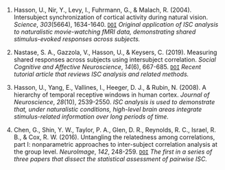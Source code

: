 1. Hasson, U., Nir, Y., Levy, I., Fuhrmann, G., & Malach, R. (2004). Intersubject synchronization of cortical activity during natural vision. *Science*, *303*(5664), 1634-1640. [`DOI`](https://doi.org/10.1126/science.1089506) *Original application of ISC analysis to naturalistic movie-watching fMRI data, demonstrating shared stimulus-evoked responses across subjects.*

2. Nastase, S. A., Gazzola, V., Hasson, U., & Keysers, C. (2019). Measuring shared responses across subjects using intersubject correlation. *Social Cognitive and Affective Neuroscience*, *14*(6), 667-685. [`DOI`](https://doi.org/10.1093/scan/nsz037) *Recent tutorial article that reviews ISC analysis and related methods.*

3. Hasson, U., Yang, E., Vallines, I., Heeger, D. J., & Rubin, N. (2008). A hierarchy of temporal receptive windows in human cortex. *Journal of Neuroscience*, *28*(10), 2539-2550. *ISC analysis is used to demonstrate that, under naturalistic conditions, high-level brain areas integrate stimulus-related information over long periods of time.*

4. Chen, G., Shin, Y. W., Taylor, P. A., Glen, D. R., Reynolds, R. C., Israel, R. B., & Cox, R. W. (2016). Untangling the relatedness among correlations, part I: nonparametric approaches to inter-subject correlation analysis at the group level. *NeuroImage*, *142*, 248-259. [`DOI`](https://doi.org/10.1016/j.neuroimage.2016.05.023) *The first in a series of three papers that dissect the statistical assessment of pairwise ISC.*
